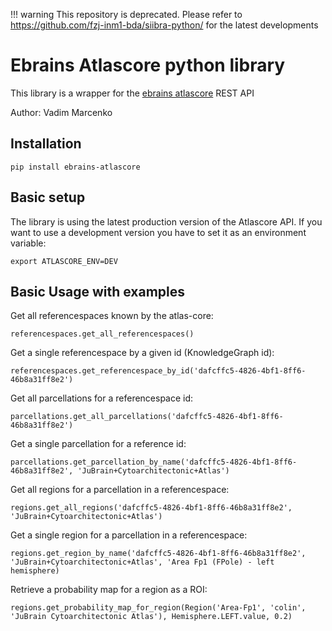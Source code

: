 !!! warning
    This repository is deprecated. Please refer to <https://github.com/fzj-inm1-bda/siibra-python/> for the latest developments

# Ebrains Atlascore python library 

This library is a wrapper for the [ebrains atlascore](https://ebrains-atlascore.apps.hbp.eu/) REST API

Author: Vadim Marcenko

## Installation

`pip install ebrains-atlascore`

## Basic setup

The library is using the latest production version of the Atlascore API.
If you want to use a development version you have to set it as an environment variable:

`export ATLASCORE_ENV=DEV`

## Basic Usage with examples

Get all referencespaces known by the atlas-core:

`referencespaces.get_all_referencespaces()`

Get a single referencespace by a given id (KnowledgeGraph id):

`referencespaces.get_referencespace_by_id('dafcffc5-4826-4bf1-8ff6-46b8a31ff8e2')`

Get all parcellations for a referencespace id:

`parcellations.get_all_parcellations('dafcffc5-4826-4bf1-8ff6-46b8a31ff8e2')`

Get a single parcellation for a reference id:

`parcellations.get_parcellation_by_name('dafcffc5-4826-4bf1-8ff6-46b8a31ff8e2', 'JuBrain+Cytoarchitectonic+Atlas')`

Get all regions for a parcellation in a referencespace:

`regions.get_all_regions('dafcffc5-4826-4bf1-8ff6-46b8a31ff8e2', 'JuBrain+Cytoarchitectonic+Atlas')`

Get a single region for a parcellation in a referencespace:

`regions.get_region_by_name('dafcffc5-4826-4bf1-8ff6-46b8a31ff8e2', 'JuBrain+Cytoarchitectonic+Atlas', 'Area Fp1 (FPole) - left hemisphere)`

Retrieve a probability map for a region as a ROI:

`regions.get_probability_map_for_region(Region('Area-Fp1', 'colin', 'JuBrain Cytoarchitectonic Atlas'), Hemisphere.LEFT.value, 0.2)`
